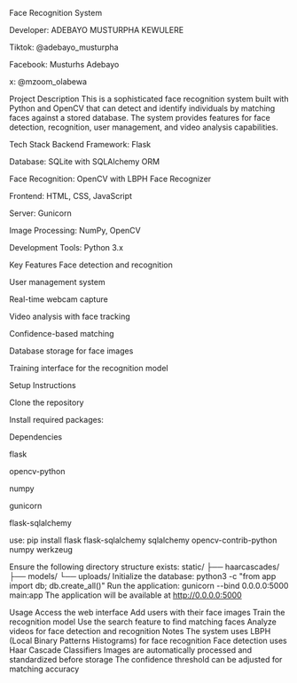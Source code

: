 Face Recognition System

Developer: ADEBAYO MUSTURPHA KEWULERE

Tiktok: @adebayo_musturpha

Facebook: Musturhs Adebayo

x: @mzoom_olabewa

Project Description
This is a sophisticated face recognition system built with Python and OpenCV that can detect and identify individuals by matching faces against a stored database. The system provides features for face detection, recognition, user management, and video analysis capabilities.

Tech Stack
Backend Framework: Flask

Database: SQLite with SQLAlchemy ORM

Face Recognition: OpenCV with LBPH Face Recognizer

Frontend: HTML, CSS, JavaScript

Server: Gunicorn

Image Processing: NumPy, OpenCV

Development Tools: Python 3.x


Key Features
Face detection and recognition

User management system

Real-time webcam capture

Video analysis with face tracking

Confidence-based matching

Database storage for face images

Training interface for the recognition model

Setup Instructions

Clone the repository

Install required packages:

Dependencies

flask

opencv-python

numpy

gunicorn

flask-sqlalchemy

use: pip install flask flask-sqlalchemy sqlalchemy opencv-contrib-python numpy werkzeug

Ensure the following directory structure exists:
static/
├── haarcascades/
├── models/
└── uploads/
Initialize the database:
python3 -c "from app import db; db.create_all()"
Run the application:
gunicorn --bind 0.0.0.0:5000 main:app
The application will be available at http://0.0.0.0:5000

Usage
Access the web interface
Add users with their face images
Train the recognition model
Use the search feature to find matching faces
Analyze videos for face detection and recognition
Notes
The system uses LBPH (Local Binary Patterns Histograms) for face recognition
Face detection uses Haar Cascade Classifiers
Images are automatically processed and standardized before storage
The confidence threshold can be adjusted for matching accuracy
